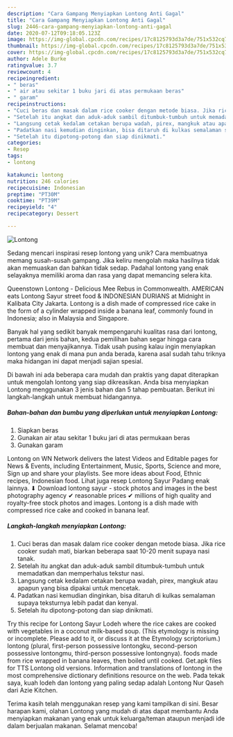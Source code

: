 ```yaml
---
description: "Cara Gampang Menyiapkan Lontong Anti Gagal"
title: "Cara Gampang Menyiapkan Lontong Anti Gagal"
slug: 2446-cara-gampang-menyiapkan-lontong-anti-gagal
date: 2020-07-12T09:18:05.123Z
image: https://img-global.cpcdn.com/recipes/17c8125793d3a7de/751x532cq70/lontong-foto-resep-utama.jpg
thumbnail: https://img-global.cpcdn.com/recipes/17c8125793d3a7de/751x532cq70/lontong-foto-resep-utama.jpg
cover: https://img-global.cpcdn.com/recipes/17c8125793d3a7de/751x532cq70/lontong-foto-resep-utama.jpg
author: Adele Burke
ratingvalue: 3.7
reviewcount: 4
recipeingredient:
- " beras"
- " air atau sekitar 1 buku jari di atas permukaan beras"
- " garam"
recipeinstructions:
- "Cuci beras dan masak dalam rice cooker dengan metode biasa. Jika rice cooker sudah mati, biarkan beberapa saat 10-20 menit supaya nasi tanak."
- "Setelah itu angkat dan aduk-aduk sambil ditumbuk-tumbuh untuk memadatkan dan memperhalus tekstur nasi."
- "Langsung cetak kedalam cetakan berupa wadah, pirex, mangkuk atau apapun yang bisa dipakai untuk mencetak."
- "Padatkan nasi kemudian dinginkan, bisa ditaruh di kulkas semalaman supaya teksturnya lebih padat dan kenyal."
- "Setelah itu dipotong-potong dan siap dinikmati."
categories:
- Resep
tags:
- lontong

katakunci: lontong 
nutrition: 246 calories
recipecuisine: Indonesian
preptime: "PT30M"
cooktime: "PT39M"
recipeyield: "4"
recipecategory: Dessert

---
```



![Lontong](https://img-global.cpcdn.com/recipes/17c8125793d3a7de/751x532cq70/lontong-foto-resep-utama.jpg)

Sedang mencari inspirasi resep lontong yang unik? Cara membuatnya memang susah-susah gampang. Jika keliru mengolah maka hasilnya tidak akan memuaskan dan bahkan tidak sedap. Padahal lontong yang enak selayaknya memiliki aroma dan rasa yang dapat memancing selera kita.

Queenstown Lontong - Delicious Mee Rebus in Commonwealth. AMERICAN eats Lontong Sayur street food &amp; INDONESIAN DURIANS at Midnight in Kalibata City Jakarta. Lontong is a dish made of compressed rice cake in the form of a cylinder wrapped inside a banana leaf, commonly found in Indonesia; also in Malaysia and Singapore.

Banyak hal yang sedikit banyak mempengaruhi kualitas rasa dari lontong, pertama dari jenis bahan, kedua pemilihan bahan segar hingga cara membuat dan menyajikannya. Tidak usah pusing kalau ingin menyiapkan lontong yang enak di mana pun anda berada, karena asal sudah tahu triknya maka hidangan ini dapat menjadi sajian spesial.


Di bawah ini ada beberapa cara mudah dan praktis yang dapat diterapkan untuk mengolah lontong yang siap dikreasikan. Anda bisa menyiapkan Lontong menggunakan 3 jenis bahan dan 5 tahap pembuatan. Berikut ini langkah-langkah untuk membuat hidangannya.

<!--inarticleads1-->

##### Bahan-bahan dan bumbu yang diperlukan untuk menyiapkan Lontong:

1. Siapkan  beras
1. Gunakan  air atau sekitar 1 buku jari di atas permukaan beras
1. Gunakan  garam


Lontong on WN Network delivers the latest Videos and Editable pages for News &amp; Events, including Entertainment, Music, Sports, Science and more, Sign up and share your playlists. See more ideas about Food, Ethnic recipes, Indonesian food. Lihat juga resep Lontong Sayur Padang enak lainnya. ⬇ Download lontong sayur - stock photos and images in the best photography agency ✔ reasonable prices ✔ millions of high quality and royalty-free stock photos and images. Lontong is a dish made with compressed rice cake and cooked in banana leaf. 

<!--inarticleads2-->

##### Langkah-langkah menyiapkan Lontong:

1. Cuci beras dan masak dalam rice cooker dengan metode biasa. Jika rice cooker sudah mati, biarkan beberapa saat 10-20 menit supaya nasi tanak.
1. Setelah itu angkat dan aduk-aduk sambil ditumbuk-tumbuh untuk memadatkan dan memperhalus tekstur nasi.
1. Langsung cetak kedalam cetakan berupa wadah, pirex, mangkuk atau apapun yang bisa dipakai untuk mencetak.
1. Padatkan nasi kemudian dinginkan, bisa ditaruh di kulkas semalaman supaya teksturnya lebih padat dan kenyal.
1. Setelah itu dipotong-potong dan siap dinikmati.


Try this recipe for Lontong Sayur Lodeh where the rice cakes are cooked with vegetables in a coconut milk-based soup. (This etymology is missing or incomplete. Please add to it, or discuss it at the Etymology scriptorium.) lontong (plural, first-person possessive lontongku, second-person possessive lontongmu, third-person possessive lontongnya). foods made from rice wrapped in banana leaves, then boiled until cooked. Get.apk files for TTS Lontong old versions. Information and translations of lontong in the most comprehensive dictionary definitions resource on the web. Pada tekak saya, kuah lodeh dan lontong yang paling sedap adalah Lontong Nur Qaseh dari Azie Kitchen. 

Terima kasih telah menggunakan resep yang kami tampilkan di sini. Besar harapan kami, olahan Lontong yang mudah di atas dapat membantu Anda menyiapkan makanan yang enak untuk keluarga/teman ataupun menjadi ide dalam berjualan makanan. Selamat mencoba!
